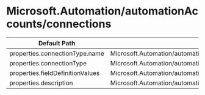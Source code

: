 # Microsoft.Automation/automationAccounts/connections

| Default Path | Alias |
|---|---|
| properties.connectionType.name | Microsoft.Automation/automationAccounts/connections/connectionType.name |
| properties.connectionType | Microsoft.Automation/automationAccounts/connections/connectionType |
| properties.fieldDefinitionValues | Microsoft.Automation/automationAccounts/connections/fieldDefinitionValues |
| properties.description | Microsoft.Automation/automationAccounts/connections/description |

